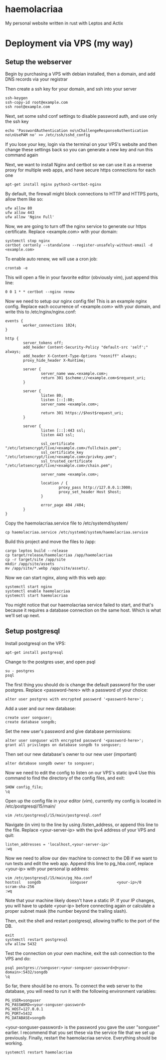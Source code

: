 # haemolacriaa 
My personal website written in rust with Leptos and Actix 

# Deployment via VPS (my way) 

## Setup the webserver

Begin by purchasing a VPS with debian installed, 
then a domain, and add DNS records via your registrar 

Then create a ssh key for your domain, and ssh into your server 
```
ssh-keygen
ssh-copy-id root@example.com
ssh root@example.com
```

Next, set some sshd conf settings to disable password auth, 
and use only the ssh key
```
echo 'PasswordAuthentication no\nChallengeResponseAuthentication no\nUsePAM no' >> /etc/ssh/sshd_config
```
If you lose your key, login via the terminal on your VPS's website 
and then change these settings back so you can generate a new key 
and run this command again 

Next, we want to install Nginx and certbot so we can use it 
as a reverse proxy for multiple web apps, and have secure https connections for each one
```
apt-get install nginx python3-certbot-nginx
```

By default, the firewall might block connections to HTTP and HTTPS ports, allow them like so:
```
ufw allow 80
ufw allow 443
ufw allow 'Nginx Full'
```

Now, we are going to turn off the nginx service to generate our https certificate.
Replace \<example.com\> with your domain:
```
systemctl stop nginx
certbot certonly --standalone --register-unsafely-without-email -d <example.com>
```

To enable auto renew, we will use a cron job:
```
crontab -e
```

This will open a file in your favorite editor (obviously vim), just append this line:
```
0 0 1 * * certbot --nginx renew
```

Now we need to setup our nginx config file! 
This is an example nginx config.
Replace each occurrence of \<example.com\> with your domain, and write this to /etc/nginx/nginx.conf:
```
events {
        worker_connections 1024;
}

http {
        server_tokens off;
        add_header Content-Security-Policy "default-src 'self';" always;
        add_header X-Content-Type-Options "nosniff" always;
        proxy_hide_header X-Runtime;

        server {
                server_name www.<example.com>;
                return 301 $scheme://<example.com>$request_uri;
        }

        server {
                listen 80;
                listen [::]:80;
                server_name <example.com>;

                return 301 https://$host$request_uri;
        }

        server {
                listen [::]:443 ssl;
                listen 443 ssl;

                ssl_certificate "/etc/letsencrypt/live/<example.com>/fullchain.pem";
                ssl_certificate_key "/etc/letsencrypt/live/<example.com>/privkey.pem";
                ssl_trusted_certificate "/etc/letsencrypt/live/<example.com>/chain.pem";

                server_name <example.com>;

                location / {
                        proxy_pass http://127.0.0.1:3000;
                        proxy_set_header Host $host;
                }

                error_page 404 /404;
        }
}
```

Copy the haemolacriaa.service file to /etc/systemd/system/
```
cp haemolacriaa.service /etc/systemd/system/haemolacriaa.service
```

Build this project and move the files to /app:
```
cargo leptos build --release
cp target/release/haemolacriaa /app/haemolacriaa
cp -r target/site /app/site
mkdir /app/site/assets
mv /app/site/*.webp /app/site/assets/.
```

Now we can start nginx, along with this web app:
```
systemctl start nginx
systemctl enable haemolacriaa
systemctl start haemolacriaa
```

You might notice that our haemolacriaa service failed to start, and that's because it requires a database connection on the same host.
Which is what we'll set up next.

## Setup postgresql

Install postgresql on the VPS:
```
apt-get install postgresql
```

Change to the postgres user, and open psql
```
su - postgres
psql
```

The first thing you should do is change the default password for the user postgres. Replace \<password-here\> with a password of your choice:
```
alter user postgres with encrypted password '<password-here>';
```

Add a user and our new database:
```
create user songuser;
create database songdb;
```

Set the new user's password and give database permissions:
```
alter user songuser with encrypted password '<password-here>';
grant all privileges on database songdb to songuser;
```

Then set our new database's owner to our new user (important)
```
alter database songdb owner to songuser;
```

Now we need to edit the config to listen on our VPS's static ipv4 
Use this command to find the directory of the config files, and exit:
```
SHOW config_file;
\q
```

Open up the config file in your editor (vim), currently my config is located in
/etc/postgresql/15/main/
```
vim /etc/postgresql/15/main/postgresql.conf
```

Navigate (in vim) to the line by using /listen_address, or append this line 
to the file. Replace \<your-server-ip\> with the ipv4 address of your VPS and quit:
```
listen_addresses = 'localhost,<your-server-ip>'
:wq
```

Now we need to allow our dev machine to connect to the DB if we want to run tests and edit the web app.
Append this line to pg_hba.conf, replace \<your-ip\> with your personal ip address:
```
vim /etc/postgresql/15/main/pg_hba.conf
hostssl   songdb             songuser             <your-ip>/0        scram-sha-256
:wq
```

Note that your machine likely doesn't have a static IP. If your IP changes, 
you will have to update \<your-ip\> before connecting again or calculate a proper subnet mask (the number beyond the trailing slash).

Then, exit the shell and restart postgresql, allowing traffic to the port of the DB.
```
exit
systemctl restart postgresql
ufw allow 5432
```

Test the connection on your own machine, exit the ssh connection to the VPS and do:
```
psql postgres://songuser:<your-songuser-password>@<your-domain>:5432/songdb
\q
```

So far, there should be no errors. To connect the web server to the
database, you will need to run it with the following environment variables:
```
PG_USER=songuser
PG_PASSWORD=<your-songuser-password>
PG_HOST=127.0.0.1
PG_PORT=5432
PG_DATABASE=songdb
```

\<your-songuser-password\> is the password you gave the user "songuser" earlier. I recommend that you set these via the service file that we set up previously.
Finally, restart the haemolacriaa service. Everything should be working.
```
systemctl restart haemolacriaa
```
